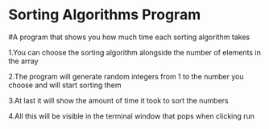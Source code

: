# Sorting Algorithms Program
#A program that shows you how much time each sorting algorithm takes 

1.You can choose the sorting algorithm alongside the number of elements in the array 

2.The program will generate random integers from 1 to the number you choose and will start sorting them 

3.At last it will show the amount of time it took to sort the numbers

4.All this will be visible in the terminal window that pops when clicking run 

